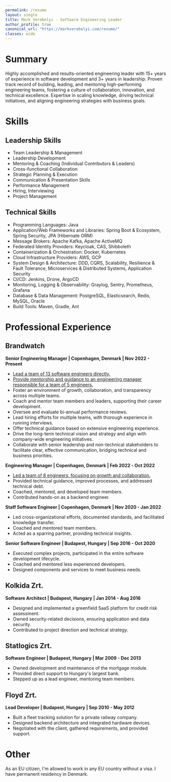 ```yaml
---
permalink: /resume
layout: single
title: Mark Verebelyi - Software Engineering Leader
author_profile: true
canonical_url: "https://markverebelyi.com/resume/"
classes: wide
---
```

# Summary
Highly accomplished and results-oriented engineering leader with 15+ years of experience in software development and 3+ years in leadership. Proven track record of building, leading, and mentoring high-performing engineering teams, fostering a culture of collaboration, innovation, and technical excellence. Expertise in scaling knowledge, driving technical initiatives, and aligning engineering strategies with business goals. 

# Skills

## Leadership Skills
- Team Leadership & Management
- Leadership Development
- Mentoring & Coaching (Individual Contributors & Leaders)
- Cross-functional Collaboration
- Strategic Planning & Execution
- Communication & Presentation Skills
- Performance Management
- Hiring, Interviewing
- Project Management

## Technical Skills
- Programming Languages: Java
- Application/Web Frameworks and Libraries: Spring Boot & Ecosystem, Spring Security, JPA (Hibernate ORM)
- Message Brokers: Apache Kafka, Apache ActiveMQ
- Federated Identity Providers: Keycloak, CAS, Shibboleth
- Containerization & Orchestration: Docker, Kubernetes
- Cloud Infrastructure Providers: AWS, GCP
- System Design & Architecture: DDD, CQRS, Scalability, Resilience & Fault Tolerance, Microservices & Distributed Systems, Application Security
- CI/CD: Jenkins, Drone, ArgoCD
- Monitoring, Logging & Observability: Graylog, Sentry, Prometheus, Grafana
- Database & Data Management: PostgreSQL, Elasticsearch, Redis, MySQL, Oracle
- Build Tools: Maven, Gradle, Ant

# Professional Experience

## Brandwatch

**Senior Engineering Manager | Copenhagen, Denmark | Nov 2022 - Present**
- [Lead a team of 13 software engineers directly.](/assets/images/org-chart-senior-eng-manager.png)
- [Provide mentorship and guidance to an engineering manager responsible for a team of 5 engineers.](/assets/images/org-chart-senior-eng-manager.png)
- Foster an environment of growth, collaboration, and transparency across multiple teams.
- Coach and mentor team members and leaders, supporting their career development.
- Oversee and evaluate bi-annual performance reviews.
- Lead hiring efforts for multiple teams, with thorough experience in running interviews.
- Offer technical guidance based on extensive engineering experience.
- Drive the long-term technical vision and strategy and align with company-wide engineering initiatives.
- Collaborate with senior leadership and non-technical stakeholders to facilitate clear, effective communication, bridging technical and business priorities.

**Engineering Manager | Copenhagen, Denmark | Feb 2022 - Oct 2022**
- [Led a team of 8 engineers, focusing on growth and collaboration.](/assets/images/org-chart-eng-manager.png)
- Provided technical guidance, improved processes, and addressed technical debt.
- Coached, mentored, and developed team members.
- Contributed hands-on as a backend engineer.

**Staff Software Engineer | Copenhagen, Denmark | Nov 2020 - Jan 2022**
- Led cross-organizational efforts, documented standards, and facilitated knowledge transfer.
- Coached and mentored team members.
- Acted as a sparring partner, providing technical insights.

**Senior Software Engineer | Budapest, Hungary | Sep 2016 - Oct 2020**
- Executed complex projects, participated in the entire software development lifecycle.
- Coached and mentored less experienced developers.
- Designed components and services to meet business needs.

## Kolkida Zrt.

**Software Architect | Budapest, Hungary | Jan 2014 - Aug 2016**
- Designed and implemented a greenfield SaaS platform for credit risk assessment.
- Owned security-related decisions, ensuring application and data security.
- Contributed to project direction and technical strategy.

## Statlogics Zrt.

**Software Engineer | Budapest, Hungary | Mar 2009 - Dec 2013**
- Owned development and maintenance of the mortgage module.
- Provided direct support to Hungary's largest bank.
- Stepped up as a lead engineer, mentoring team members.

## Floyd Zrt.

**Lead Developer | Budapest, Hungary | Sep 2010 - May 2012**
- Built a fleet tracking solution for a private railway company.
- Designed backend architecture and integrated hardware devices.
- Negotiated with the client, gathered requirements, and provided support.

# Other
As an EU citizen, I'm allowed to work in any EU country without a visa. I have permanent residency in Denmark.